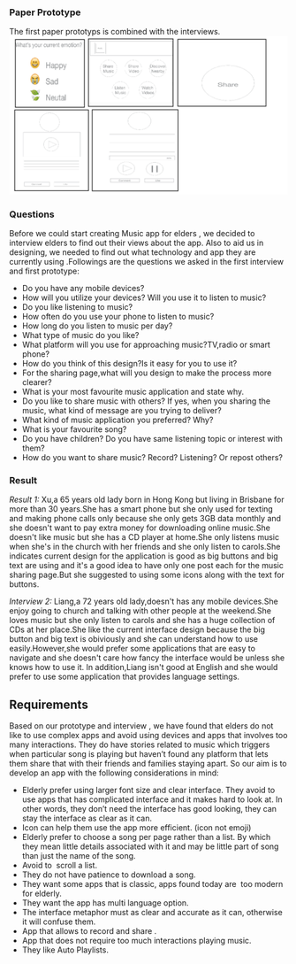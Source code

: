 ### Paper Prototype ###
The first paper prototyps is combined with the interviews.
![PaperProtype](https://github.com/deco3500-2017/Genius/blob/master/paperprototype.png)

### Questions
Before we could start creating Music app for elders , we decided to interview elders to find out their views about the app. Also to aid us in designing, we needed to find out what technology and app they are currently using .Followings are the questions we asked in the first interview and first prototype:
* Do you have any mobile devices?
* How will you utilize your devices? Will you use it to listen to music?
* Do you like listening to music?
* How often do you use your phone to listen to music?
* How long do you listen to music per day?
* What type of music do you like?
* What platform will you use for approaching music?TV,radio or smart phone?
* How do you think of this design?Is it easy for you to use it?
* For the sharing page,what will you design to make the process more clearer?
* What is your most favourite music application and state why.
* Do you like to share music with others? If yes, when you sharing the music, what kind of message are you trying to deliver?
* What kind of music application you preferred? Why?
* What is your favourite song?
* Do you have children? Do you have same listening topic or interest with them?
* How do you want to share music? Record? Listening? Or repost others?


### Result
*Result 1:* 
Xu,a 65 years old lady born in Hong Kong but living in Brisbane for more than 30 years.She has a smart phone but she only used for texting and making phone calls only because she only gets 3GB data monthly and she doesn't want to pay extra money for downloading online music.She doesn't like music but she has a CD player at home.She only listens music when she's in the church with her friends and she only listen to carols.She indicates current design for the application is good as big buttons and big text are using and it's a good idea to have only one post each for the music sharing page.But she suggested to using some icons along with the text for buttons.

*Interview 2:* 
Liang,a 72 years old lady,doesn't has any mobile devices.She enjoy going to church and talking with other people at the weekend.She loves music but she only listen to carols and she has a huge collection of CDs at her place.She like the current interface design because the big button and big text is obiviously and she can understand how to use easily.However,she would prefer some applications that are easy to navigate and she doesn't care how fancy the interface would be unless she knows how to use it. In addition,Liang isn't good at English and she would prefer to use some application that provides language settings.


## Requirements
Based on our prototype and interview , we have found that elders do not like to use complex apps and avoid using devices and apps that involves too many interactions. They do have stories related to music which triggers when particular song is playing but haven’t found any platform that lets them share that with their friends and families staying apart. So our aim is to develop an app with the following considerations in mind:

* Elderly prefer using larger font size and clear interface. They avoid to use apps that has complicated interface and it makes hard to look at. In other words, they don’t need the interface has good looking, they can stay the interface as clear as it can.
* Icon can help them use the app more efficient. (icon not emoji) 
* Elderly prefer to choose a song per page rather than a list. By which they mean little details associated with it and may be little part of song than just the name of the song.
* Avoid to  scroll a list.
* They do not have patience to download a song.
* They want some apps that is classic, apps found today are  too modern for elderly.
* They want the app has multi language option.
* The interface metaphor must as clear and accurate as it can, otherwise it will confuse them.
* App that allows to record and share .
* App that does not require too much interactions playing music.
* They like Auto Playlists.
